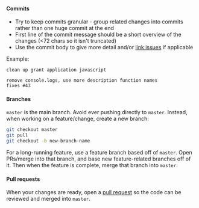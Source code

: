 #### Commits

- Try to keep commits granular - group related changes into commits rather than one huge commit at the end
- First line of the commit message should be a short overview of the changes (<72 chars so it isn't truncated)
- Use the commit body to give more detail and/or [link issues](https://help.github.com/articles/closing-issues-via-commit-messages/) if applicable

Example:

```
clean up grant application javascript

remove console.logs, use more description function names
fixes #43
```

#### Branches

`master` is the main branch. Avoid ever pushing directly to `master`. Instead, when working on a feature/change, create a new branch:

```sh
git checkout master
git pull
git checkout -b new-branch-name
```

For a long-running feature, use a feature branch based off of `master`. Open PRs/merge into that branch, and base new feature-related branches off of it. Then when the feature is complete, merge that branch into `master`.
  
#### Pull requests

When your changes are ready, open a [pull request](https://help.github.com/articles/using-pull-requests/) so the code can be reviewed and merged into `master`.
